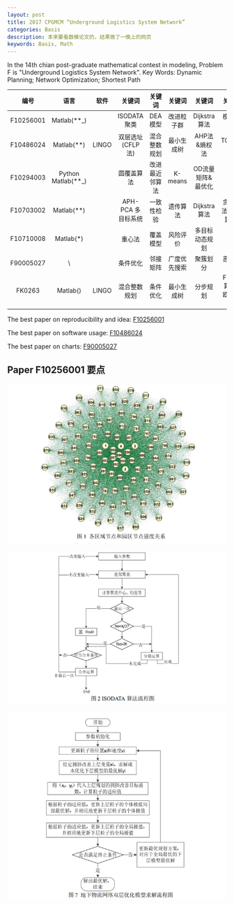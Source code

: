 ```yaml
---
layout: post
title: 2017 CPGMCM “Underground Logistics System Network”
categories: Basis
description: 本来要看数模论文的，结果做了一晚上的网页
keywords: Basis, Math
---
```


In the 14th chian post-graduate mathematical contest in modeling, Problem F is "Underground Logistics System Network".   Key Words: Dynamic Planning; Network Optimization; Shortest Path

| 编号 | 语言 | 软件 | 关键词 | 关键词 | 关键词 | 关键词| 关键词 |
| :----: | :----: | :----: | :----: | :----: | :----: | :----: | :----: |
| F10256001 |    Matlab(**_)     |       |    ISODATA聚类     |    DEA 模型    |  改进粒子群  |   Dijkstra 算法   |模拟退火|
| F10486024 |     Matlab(**)     | LINGO |  双层选址(CFLP法)  |  混合整数规划  |  最小生成树  |   AHP法&熵权法    | TOPSIS法 |
| F10294003 | Python Matlab(**_) |       |     圆覆盖算法     | 改进最近邻算法 |   K-means    | OD流量矩阵&最优化 |                     |
| F10703002 |     Matlab(**)     |       | APH-PCA 多目标系统 |   一致性检验   |   遗传算法   |   Dijkstra 算法   |贪婪算法(蚁群算法)|
| F10710008 |     Matlab(*)      |       |       重心法       |    覆盖模型    |   风险评价   |  多目标动态规划   ||
| F90005027 |         \          |       |      条件优化      |    邻接矩阵    | 广度优先搜索 |     聚簇划分      |      恶化因子       |
| FK0263 |      Matlab()      | LINGO |    混合整数规划    |    条件优化    |  最小生成树  |分步规划|Fleury算法&欧拉回路|

The best paper on reproducibility and idea: [F10256001](/Papers/F10256001.pdf)

The best paper on software usage: [F10486024](/Papers/F10486024.pdf)

The best paper on charts: [F90005027](/Papers/F90005027.pdf)

## Paper F10256001 要点

![1565685884738](/typora-user-images/1565685884738.png)

![1565685899607](/typora-user-images/1565685899607.png)

![1565685933663](/typora-user-images/1565685933663.png)
